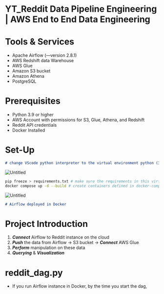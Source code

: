 # YT_Reddit Data Pipeline Engineering | AWS End to End Data Engineering

# Tools & Services

- Apache Airflow (—version 2.8.1)
- AWS Redshift data Warehouse
- AWS Glue
- Amazon S3 bucket
- Amazon Athena
- PostgreSQL

# **Prerequisites**

- Python 3.9 or higher
- AWS Account with permissions for S3, Glue, Athena, and Redshift
- Reddit API credentials
- Docker Installed

# Set-Up

```markdown
# change VScode python interpreter to the virtual environment python (3.9.6 under venv)
```

![Untitled](YT_Reddit%20Data%20Pipeline%20Engineering%20AWS%20End%20to%20End%207d38f419a92f442c8d68ca0561fe0c3e/Untitled.png)

```bash
pip freeze > requirements.txt # make sure the requirements in this virtual environment is same as mentioned
docker compose up -d --build # create containers defined in docker-compose.yml file; Build images before starting containers.
```

![Untitled](YT_Reddit%20Data%20Pipeline%20Engineering%20AWS%20End%20to%20End%207d38f419a92f442c8d68ca0561fe0c3e/Untitled%201.png)

```markdown
# Airflow deployed in Docker
```

# Project Introduction

1. ***Connect*** Airflow to Reddit instance on the cloud
2. ***Push*** the data from Airflow → S3 bucket → ***Connect*** AWS Glue
3. ***Perform*** manipulation on these data
4. ***Querying*** & ***Visualization***

# reddit_dag.py

- If you run Airflow instance in Docker, by the time you start the dag,